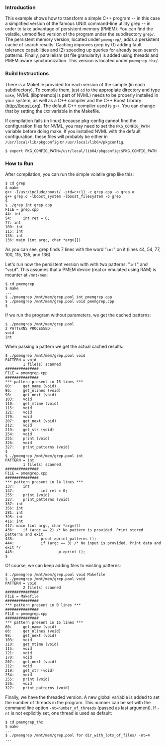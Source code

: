 ### Introduction

This example shows how to transform a simple C++ program -- in this case a
simplified version of the famous UNIX command-line utility grep -- in order to
take advantage of persistent memory (PMEM). You can find the volatile,
unmodified version of the program under the subdirectory `grep/`. The
persistent memory version, located under `pmemgrep/`, adds a persistent cache
of search results. Caching improves grep by (1) adding fault tolerance
capabilities and (2) speeding up queries for already seen search patterns.
Finally, parallelism (at file granularity) is added using threads and PMEM
aware synchronization. This version is located under `pmemgrep_thx/`.

### Build Instructions

There is a Makefile provided for each version of the sample (in each
subdirectory). To compile them, just `cd` to the appropiate directory and type
`make`; NVML (libpmemobj is part of NVML) needs to be properly installed in
your system, as well as a C++ compiler and the C++ Boost Library
(http://boost.org). The default C++ compiler used is `g++`.  You can change
that by setting the `CXX` variable in the Makefile.

If compilation fails (in linux) because pkg-config cannot find the
configuration files for NVML, you may need to set the `PKG_CONFIG_PATH`
variable before doing make.  If you installed NVML with the default
configuration, these files will probably be either in
`/usr/local/lib/pkgconfig` or `/usr/local/lib64/pkgconfig`.

	$ export PKG_CONFIG_PATH=/usr/local/lib64/pkgconfig:$PKG_CONFIG_PATH

### How to Run

After compilation, you can run the simple volatile grep like this:

	$ cd grep
	$ make
	g++ -I/usr/include/boost/ -std=c++11 -c grep.cpp -o grep.o
	g++ grep.o -lboost_system -lboost_filesystem -o grep
	$
	$ ./grep int grep.cpp
	FILE = grep.cpp
	44: int
	54:     int ret = 0;
	77: int
	100: int
	115: int
	135: int
	136: main (int argc, char *argv[])

As you can see, grep finds 7 lines with the word "`int`" on it (lines 44, 54,
77, 100, 115, 135, and 136).

Let's run now the persistent version with with two patterns: "`int`" and
"`void`".  This assumes that a PMEM device (real or emulated using RAM) is
mounter at `/mnt/mem`:

	$ cd pmemgrep
	$ make
	...
	$ ./pmemgrep /mnt/mem/grep.pool int pmemgrep.cpp
	$ ./pmemgrep /mnt/mem/grep.pool void pmemgrep.cpp
	$

If we run the program without parameters, we get the cached patterns:

	$ ./pmemgrep /mnt/mem/grep.pool
	2 PATTERNS PROCESSED
	void
	int

When passing a pattern we get the actual cached results:

	$ ./pmemgrep /mnt/mem/grep.pool void
	PATTERN = void
        	1 file(s) scanned
	###############
	FILE = pmemgrep.cpp
	###############
	*** pattern present in 15 lines ***
	80:     get_name (void)
	86:     get_nlines (void)
	98:     get_next (void)
	103:    void
	110:    get_mtime (void)
	115:    void
	121:    void
	170:    void
	207:    get_next (void)
	212:    void
	219:    get_str (void)
	254:    void
	255:    print (void)
	326:    void
	327:    print_patterns (void)
	$
	$ ./pmemgrep /mnt/mem/grep.pool int
	PATTERN = int
        	1 file(s) scanned
	###############
	FILE = pmemgrep.cpp
	###############
	*** pattern present in 14 lines ***
	137:    int
	147:            int ret = 0;
	255:    print (void)
	327:    print_patterns (void)
	337: int
	356: int
	381: int
	395: int
	416: int
	417: main (int argc, char *argv[])
	436:    if (argc == 2) /* No pattern is provided. Print stored patterns and exit
	438:            proot->print_patterns ();
	444:            if (argc == 3) /* No input is provided. Print data and exit */
	445:                    p->print ();
	$

Of course, we can keep adding files to existing patterns:

	$ ./pmemgrep /mnt/mem/grep.pool void Makefile
	$ ./pmemgrep /mnt/mem/grep.pool void
	PATTERN = void
        	2 file(s) scanned
	###############
	FILE = Makefile
	###############
	*** pattern present in 0 lines ***
	###############
	FILE = pmemgrep.cpp
	###############
	*** pattern present in 15 lines ***
	80:     get_name (void)
	86:     get_nlines (void)
	98:     get_next (void)
	103:    void
	110:    get_mtime (void)
	115:    void
	121:    void
	170:    void
	207:    get_next (void)
	212:    void
	219:    get_str (void)
	254:    void
	255:    print (void)
	326:    void
	327:    print_patterns (void)

Finally, we have the threaded version. A new global variable is added to set
the number of threads in the program. This number can be set with the command
line option `-nt=number_of_threads` (passed as last argument).  If `-nt` is not
explicitly set, one thread is used as default:

	$ cd pmemgrep_thx
	$ make
	...
	$ ./pmemgrep /mnt/mem/grep.pool for dir_with_lots_of_files/ -nt=4
	...


